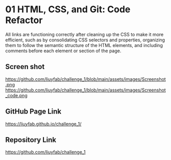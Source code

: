 # 01 HTML, CSS, and Git: Code Refactor
All links are functioning correctly after cleaning up the CSS to make it more efficient, such as by consolidating CSS selectors and properties, organizing them to follow the semantic structure of the HTML elements, and including comments before each element or section of the page.

## Screen shot
 https://github.com/liuyfab/challenge_1/blob/main/assets/images/Screenshot.png
https://github.com/liuyfab/challenge_1/blob/main/assets/images/Screenshot_code.png

## GitHub Page Link
https://liuyfab.github.io/challenge_1/

## Repository Link
https://github.com/liuyfab/challenge_1


